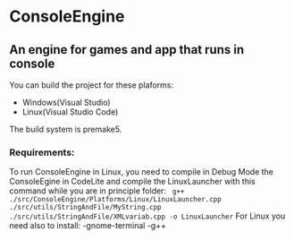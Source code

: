 # ConsoleEngine
## An engine for games and app that runs in console

You can build the project for these plaforms:
- Windows(Visual Studio) 
- Linux(Visual Studio Code)

The build system is premake5.
	
### Requirements:
To run ConsoleEngine in Linux, you need to compile in Debug Mode the ConsoleEgine in CodeLite and
	compile the LinuxLauncher with this command while you are in principle folder:
	``` g++ ./src/ConsoleEngine/Platforms/Linux/LinuxLauncher.cpp ./src/utils/StringAndFile/MyString.cpp ./src/utils/StringAndFile/XMLvariab.cpp -o LinuxLauncher```
	For Linux you need also to install:
		-gnome-terminal
		-g++
